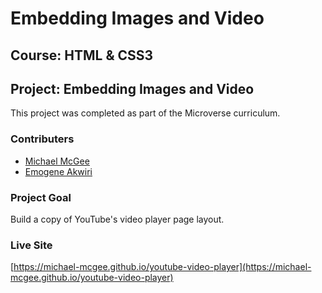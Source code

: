 # Embedding Images and Video

## Course: HTML & CSS3
## Project: Embedding Images and Video

This project was completed as part of the Microverse curriculum.

### Contributers
* [Michael McGee](https://github.com/michael-mcgee)
* [Emogene Akwiri](https://github.com/Elukoye)

### Project Goal
Build a copy of YouTube's video player page layout.

### Live Site
[https://michael-mcgee.github.io/youtube-video-player](https://michael-mcgee.github.io/youtube-video-player)

